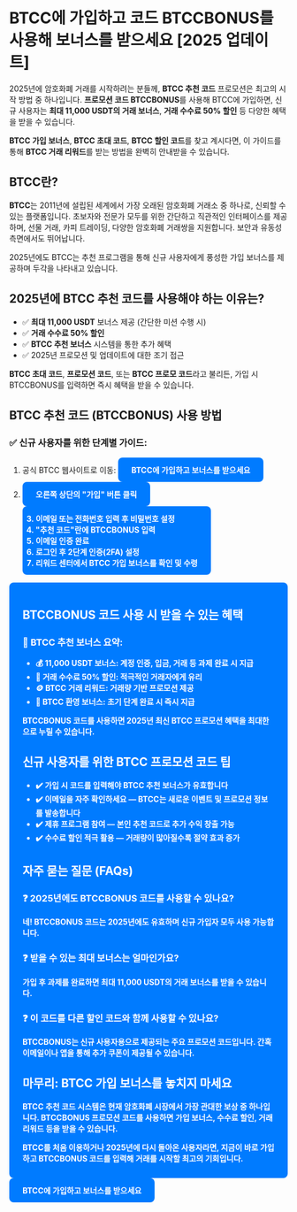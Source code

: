 <h1>BTCC에 가입하고 코드 <span class="highlight">BTCCBONUS</span>를 사용해 보너스를 받으세요 [2025 업데이트]</h1>

<p>2025년에 암호화폐 거래를 시작하려는 분들께, <strong>BTCC 추천 코드</strong> 프로모션은 최고의 시작 방법 중 하나입니다. <strong>프로모션 코드 BTCCBONUS</strong>를 사용해 BTCC에 가입하면, 신규 사용자는 <strong>최대 11,000 USDT의 거래 보너스</strong>, <strong>거래 수수료 50% 할인</strong> 등 다양한 혜택을 받을 수 있습니다.</p>

<p><strong>BTCC 가입 보너스</strong>, <strong>BTCC 초대 코드</strong>, <strong>BTCC 할인 코드</strong>를 찾고 계시다면, 이 가이드를 통해 <strong>BTCC 거래 리워드</strong>를 받는 방법을 완벽히 안내받을 수 있습니다.</p>

<h2>BTCC란?</h2>
<p><strong>BTCC</strong>는 2011년에 설립된 세계에서 가장 오래된 암호화폐 거래소 중 하나로, 신뢰할 수 있는 플랫폼입니다. 초보자와 전문가 모두를 위한 간단하고 직관적인 인터페이스를 제공하며, 선물 거래, 카피 트레이딩, 다양한 암호화폐 거래쌍을 지원합니다. 보안과 유동성 측면에서도 뛰어납니다.</p>

<p>2025년에도 BTCC는 추천 프로그램을 통해 신규 사용자에게 풍성한 가입 보너스를 제공하며 두각을 나타내고 있습니다.</p>

<h2>2025년에 BTCC 추천 코드를 사용해야 하는 이유는?</h2>
<ul>
  <li>✅ <strong>최대 11,000 USDT</strong> 보너스 제공 (간단한 미션 수행 시)</li>
  <li>✅ <strong>거래 수수료 50% 할인</strong></li>
  <li>✅ <strong>BTCC 추천 보너스</strong> 시스템을 통한 추가 혜택</li>
  <li>✅ 2025년 프로모션 및 업데이트에 대한 조기 접근</li>
</ul>

<p><strong>BTCC 초대 코드</strong>, <strong>프로모션 코드</strong>, 또는 <strong>BTCC 프로모 코드</strong>라고 불리든, 가입 시 <span class="highlight">BTCCBONUS</span>를 입력하면 즉시 혜택을 받을 수 있습니다.</p>

<h2>BTCC 추천 코드 (<span class="highlight">BTCCBONUS</span>) 사용 방법</h2>

<h3>✅ 신규 사용자를 위한 단계별 가이드:</h3>
<ol>
  <li>공식 BTCC 웹사이트로 이동: <a href="https://partner.btcc.com/us/c/BTCCBONUS/9303" target="_blank" style="display:inline-block;background-color:#007bff;color:#fff;padding:12px 24px;text-decoration:none;border-radius:8px;font-weight:bold;">
  BTCC에 가입하고 보너스를 받으세요
  <li>오른쪽 상단의 "가입" 버튼 클릭</li>
  <li>이메일 또는 전화번호 입력 후 비밀번호 설정</li>
  <li>"추천 코드"란에 <strong>BTCCBONUS</strong> 입력</li>
  <li>이메일 인증 완료</li>
  <li>로그인 후 2단계 인증(2FA) 설정</li>
  <li>리워드 센터에서 BTCC 가입 보너스를 확인 및 수령</li>
</ol>

<h2><span class="highlight">BTCCBONUS</span> 코드 사용 시 받을 수 있는 혜택</h2>

<h3>🎁 BTCC 추천 보너스 요약:</h3>
<ul>
  <li>💰 <strong>11,000 USDT 보너스</strong>: 계정 인증, 입금, 거래 등 과제 완료 시 지급</li>
  <li>🔻 <strong>거래 수수료 50% 할인</strong>: 적극적인 거래자에게 유리</li>
  <li>🪙 <strong>BTCC 거래 리워드</strong>: 거래량 기반 프로모션 제공</li>
  <li>🎉 <strong>BTCC 환영 보너스</strong>: 초기 단계 완료 시 즉시 지급</li>
</ul>

<p><span class="highlight">BTCCBONUS</span> 코드를 사용하면 2025년 최신 <strong>BTCC 프로모션</strong> 혜택을 최대한으로 누릴 수 있습니다.</p>

<h2>신규 사용자를 위한 BTCC 프로모션 코드 팁</h2>
<ul>
  <li>✔️ 가입 시 코드를 입력해야 <strong>BTCC 추천 보너스</strong>가 유효합니다</li>
  <li>✔️ 이메일을 자주 확인하세요 — BTCC는 새로운 이벤트 및 프로모션 정보를 발송합니다</li>
  <li>✔️ 제휴 프로그램 참여 — 본인 추천 코드로 추가 수익 창출 가능</li>
  <li>✔️ 수수료 할인 적극 활용 — 거래량이 많아질수록 절약 효과 증가</li>
</ul>

<h2>자주 묻는 질문 (FAQs)</h2>
<h3>❓ 2025년에도 BTCCBONUS 코드를 사용할 수 있나요?</h3>
<p>네! <strong>BTCCBONUS</strong> 코드는 2025년에도 유효하며 신규 가입자 모두 사용 가능합니다.</p>

<h3>❓ 받을 수 있는 최대 보너스는 얼마인가요?</h3>
<p>가입 후 과제를 완료하면 <strong>최대 11,000 USDT</strong>의 거래 보너스를 받을 수 있습니다.</p>

<h3>❓ 이 코드를 다른 할인 코드와 함께 사용할 수 있나요?</h3>
<p><strong>BTCCBONUS</strong>는 신규 사용자용으로 제공되는 주요 <strong>프로모션 코드</strong>입니다. 간혹 이메일이나 앱을 통해 추가 쿠폰이 제공될 수 있습니다.</p>

<h2>마무리: BTCC 가입 보너스를 놓치지 마세요</h2>
<p><strong>BTCC 추천 코드</strong> 시스템은 현재 암호화폐 시장에서 가장 관대한 보상 중 하나입니다. <span class="highlight">BTCCBONUS</span> 프로모션 코드를 사용하면 <strong>가입 보너스</strong>, 수수료 할인, <strong>거래 리워드</strong> 등을 받을 수 있습니다.</p>

<p>BTCC를 처음 이용하거나 2025년에 다시 돌아온 사용자라면, 지금이 바로 <strong>가입</strong>하고 <span class="highlight">BTCCBONUS</span> 코드를 입력해 거래를 시작할 최고의 기회입니다.</p>

<a href="https://partner.btcc.com/us/c/BTCCBONUS/9303" target="_blank" style="display:inline-block;background-color:#007bff;color:#fff;padding:12px 24px;text-decoration:none;border-radius:8px;font-weight:bold;">
  BTCC에 가입하고 보너스를 받으세요
</a>
